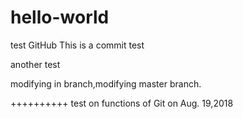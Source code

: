 # hello-world
test GitHub
This is a commit test

another test

modifying in branch,modifying master branch.

++++++++++
test on functions of Git on Aug. 19,2018
